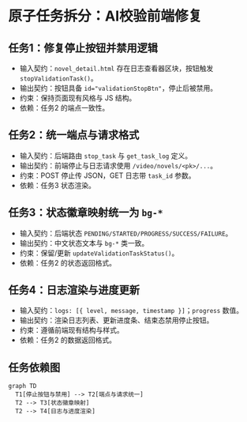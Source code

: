 # 原子任务拆分：AI校验前端修复

## 任务1：修复停止按钮并禁用逻辑
- 输入契约：`novel_detail.html` 存在日志查看器区块，按钮触发 `stopValidationTask()`。
- 输出契约：按钮具备 `id="validationStopBtn"`，停止后被禁用。
- 约束：保持页面现有风格与 JS 结构。
- 依赖：任务2 的端点一致性。

## 任务2：统一端点与请求格式
- 输入契约：后端路由 `stop_task` 与 `get_task_log` 定义。
- 输出契约：前端停止与日志请求使用 `/video/novels/<pk>/...`。
- 约束：POST 停止传 JSON，GET 日志带 `task_id` 参数。
- 依赖：任务3 状态渲染。

## 任务3：状态徽章映射统一为 `bg-*`
- 输入契约：后端状态 `PENDING/STARTED/PROGRESS/SUCCESS/FAILURE`。
- 输出契约：中文状态文本与 `bg-*` 类一致。
- 约束：保留/更新 `updateValidationTaskStatus()`。
- 依赖：任务2 的状态返回格式。

## 任务4：日志渲染与进度更新
- 输入契约：`logs: [{ level, message, timestamp }]`；`progress` 数值。
- 输出契约：渲染日志列表、更新进度条、结束态禁用停止按钮。
- 约束：遵循前端现有结构与样式。
- 依赖：任务2 的数据返回格式。

## 任务依赖图
```mermaid
graph TD
  T1[停止按钮与禁用] --> T2[端点与请求统一]
  T2 --> T3[状态徽章映射]
  T2 --> T4[日志与进度渲染]
```